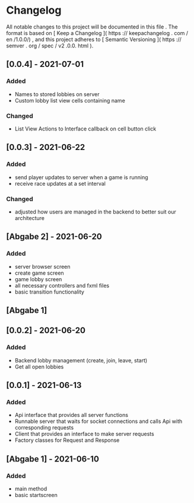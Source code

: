 # Changelog
All notable changes to this project will be documented
in this file .
The format is based on
[ Keep a Changelog ]( https :// keepachangelog . com / en /1.0.0/) ,
and this project adheres to
[ Semantic Versioning ]( https :// semver . org / spec / v2 .0.0. html ).

## [0.0.4] - 2021-07-01
### Added
- Names to stored lobbies on server
- Custom lobby list view cells containing name 
### Changed
- List View Actions to Interface callback on cell button click

## [0.0.3] - 2021-06-22
### Added 
- send player updates to server when a game is running
- receive race updates at a set interval
### Changed
- adjusted how users are managed in the backend to better suit our architecture

## [Abgabe 2] - 2021-06-20
### Added
- server browser screen
- create game screen
- game lobby screen  
- all necessary controllers and fxml files
- basic transition functionality
## [Abgabe 1] 

## [0.0.2] - 2021-06-20
### Added
- Backend lobby management (create, join, leave, start)
- Get all open lobbies

## [0.0.1] - 2021-06-13
### Added
- Api interface that provides all server functions
- Runnable server that waits for socket connections and calls Api with corresponding requests
- Client that provides an interface to make server requests
- Factory classes for Request and Response
## [Abgabe 1] - 2021-06-10
### Added
- main method
- basic startscreen
